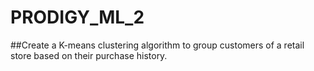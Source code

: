 # PRODIGY_ML_2

##Create a K-means clustering algorithm to group customers of a retail store based on their purchase history.
